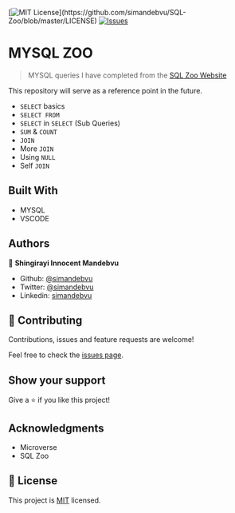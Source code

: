 [![MIT License](https://img.shields.io/apm/l/atomic-design-ui.svg?)](https://github.com/simandebvu/SQL-Zoo/blob/master/LICENSE)
[![Issues](https://img.shields.io/github/issues-raw/tterb/PlayMusic.svg?maxAge=25000)](https://github.com/simandebvu/SQL-Zoo/issues)  
# MYSQL ZOO

> MYSQL queries I have completed from the [SQL Zoo Website](https://sqlzoo.net/)

This repository will serve as a reference point in the future.

- `SELECT` basics
- `SELECT FROM`
- `SELECT` in `SELECT` (Sub Queries)
- `SUM` & `COUNT`
- `JOIN`
- More `JOIN`
- Using `NULL`
- Self `JOIN`

## Built With

- MYSQL
- VSCODE

## Authors

👤 **Shingirayi Innocent Mandebvu**

- Github: [@simandebvu](https://github.com/simandebvu)
- Twitter: [@simandebvu](https://twitter.com/simandebvu)
- Linkedin: [simandebvu](https://linkedin.com/in/simandebvu)

## 🤝 Contributing

Contributions, issues and feature requests are welcome!

Feel free to check the [issues page](issues/).

## Show your support

Give a ⭐️ if you like this project!

## Acknowledgments

- Microverse
- SQL Zoo

## 📝 License

This project is [MIT](LICENSE) licensed.
